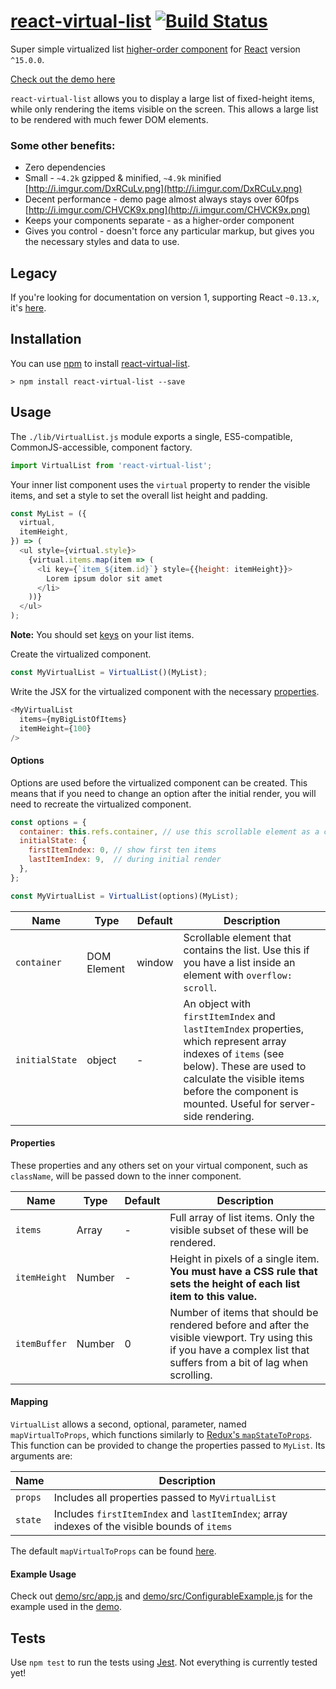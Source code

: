 # [react-virtual-list](http://developerdizzle.github.io/react-virtual-list/) [![Build Status](https://travis-ci.org/developerdizzle/react-virtual-list.svg?branch=master)](https://travis-ci.org/developerdizzle/react-virtual-list)

Super simple virtualized list [higher-order component](https://facebook.github.io/react/docs/higher-order-components.html) for [React](https://github.com/facebook/react) version `^15.0.0`.

[Check out the demo here](http://developerdizzle.github.io/react-virtual-list)

`react-virtual-list` allows you to display a large list of fixed-height items, while only rendering the items visible on the screen.  This allows a large list to be rendered with much fewer DOM elements.

### Some other benefits:
* Zero dependencies
* Small - `~4.2k` gzipped & minified, `~4.9k` minified [http://i.imgur.com/DxRCuLv.png](http://i.imgur.com/DxRCuLv.png)
* Decent performance - demo page almost always stays over 60fps [http://i.imgur.com/CHVCK9x.png](http://i.imgur.com/CHVCK9x.png)
* Keeps your components separate - as a higher-order component
* Gives you control - doesn't force any particular markup, but gives you the necessary styles and data to use.

## Legacy

If you're looking for documentation on version 1, supporting React `~0.13.x`, it's [here](README.v1.md).

## Installation

You can use [npm](https://npmjs.org) to install [react-virtual-list](https://www.npmjs.com/package/react-virtual-list).

```console
> npm install react-virtual-list --save
```

## Usage

The `./lib/VirtualList.js` module exports a single, ES5-compatible, CommonJS-accessible, component factory.

```js
import VirtualList from 'react-virtual-list';
```

Your inner list component uses the `virtual` property to render the visible items, and set a style to set the overall list height and padding.

```js
const MyList = ({
  virtual,
  itemHeight,
}) => (
  <ul style={virtual.style}>
    {virtual.items.map(item => (
      <li key={`item_${item.id}`} style={{height: itemHeight}}>
        Lorem ipsum dolor sit amet
      </li>
    ))}
  </ul>
);
```

**Note:** You should set [keys](https://facebook.github.io/react/docs/lists-and-keys.html) on your list items.

Create the virtualized component.

```js
const MyVirtualList = VirtualList()(MyList);
```

Write the JSX for the virtualized component with the necessary [properties](#properties).

```js
<MyVirtualList
  items={myBigListOfItems}
  itemHeight={100}
/>
```

#### Options

Options are used before the virtualized component can be created.  This means that if you need to change an option after the initial render, you will need to recreate the virtualized component.

```js
const options = {
  container: this.refs.container, // use this scrollable element as a container
  initialState: {
    firstItemIndex: 0, // show first ten items
    lastItemIndex: 9,  // during initial render
  },
};

const MyVirtualList = VirtualList(options)(MyList);
```

Name | Type | Default | Description
--- | --- | --- | ---
`container` | DOM Element | window | Scrollable element that contains the list.  Use this if you have a list inside an element with `overflow: scroll`.
`initialState` | object | - | An object with `firstItemIndex` and `lastItemIndex` properties, which represent array indexes of `items` (see below).  These are used to calculate the visible items before the component is mounted.  Useful for server-side rendering.

#### Properties

These properties and any others set on your virtual component, such as `className`, will be passed down to the inner component.

Name | Type | Default | Description
--- | --- | --- | ---
`items` | Array | - | Full array of list items.  Only the visible subset of these will be rendered.
`itemHeight` | Number | - | Height in pixels of a single item.  **You must have a CSS rule that sets the height of each list item to this value.**
`itemBuffer` | Number | 0 | Number of items that should be rendered before and after the visible viewport.  Try using this if you have a complex list that suffers from a bit of lag when scrolling.

#### Mapping

`VirtualList` allows a second, optional, parameter, named `mapVirtualToProps`, which functions similarly to [Redux's `mapStateToProps`](https://github.com/reactjs/react-redux/blob/master/docs/api.md#connectmapstatetoprops-mapdispatchtoprops-mergeprops-options).  This function can be provided to change the properties passed to `MyList`.  Its arguments are:

Name | Description
--- | ---
`props` | Includes all properties passed to `MyVirtualList`
`state` | Includes `firstItemIndex` and `lastItemIndex`; array indexes of the visible bounds of `items`

The default `mapVirtualToProps` can be found [here](/src/utils/defaultMapVirtualToProps.js).

#### Example Usage

Check out [demo/src/app.js](demo/src/app.js) and [demo/src/ConfigurableExample.js](demo/src/ConfigurableExample.js) for the example used in the [demo](http://developerdizzle.github.io/react-virtual-list).

## Tests

Use `npm test` to run the tests using [Jest](https://github.com/facebook/jest).  Not everything is currently tested yet!
